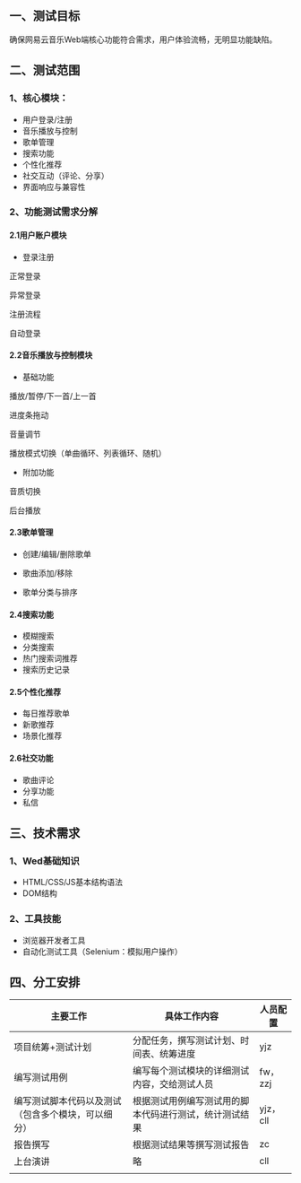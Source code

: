 ## 一、测试目标

确保网易云音乐Web端核心功能符合需求，用户体验流畅，无明显功能缺陷。



## 二、测试范围

### 1、核心模块：

- 用户登录/注册
- 音乐播放与控制
- 歌单管理
- 搜索功能
- 个性化推荐
- 社交互动（评论、分享）
- 界面响应与兼容性

### 2、功能测试需求分解

#### 2.1用户账户模块

- 登录注册

正常登录

异常登录

注册流程

自动登录

#### 2.2音乐播放与控制模块

- 基础功能

播放/暂停/下一首/上一首

进度条拖动

音量调节

播放模式切换（单曲循环、列表循环、随机）

- 附加功能

音质切换

后台播放



#### 2.3歌单管理

- 创建/编辑/删除歌单

- 歌曲添加/移除

- 歌单分类与排序

  

#### 2.4搜索功能

- 模糊搜索
- 分类搜索
- 热门搜索词推荐
- 搜索历史记录

#### 2.5个性化推荐

- 每日推荐歌单
- 新歌推荐
- 场景化推荐

#### 2.6社交功能

- 歌曲评论
- 分享功能
- 私信



## 三、技术需求

### 1、Wed基础知识

- HTML/CSS/JS基本结构语法
- DOM结构



### 2、工具技能

- 浏览器开发者工具
- 自动化测试工具（Selenium：模拟用户操作）



## 四、分工安排

| 主要工作                                           | 具体工作内容                                           | 人员配置       |
| -------------------------------------------------- | ------------------------------------------------------ | -------------- |
| 项目统筹+测试计划                                  | 分配任务，撰写测试计划、时间表、统筹进度               | yjz         |
| 编写测试用例                                       | 编写每个测试模块的详细测试内容，交给测试人员           | fw，zzj   |
| 编写测试脚本代码以及测试（包含多个模块，可以细分） | 根据测试用例编写测试用的脚本代码进行测试，统计测试结果 | yjz，cll |
| 报告撰写                                           | 根据测试结果等撰写测试报告                             | zc           |
| 上台演讲                                           | 略                                                     | cll         |
|                                                    |                                                        |                |



